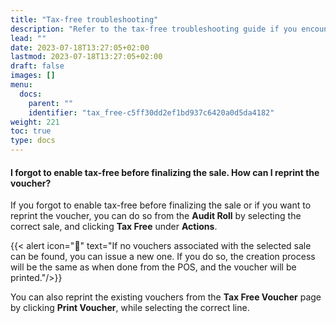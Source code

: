 ```yaml
---
title: "Tax-free troubleshooting"
description: "Refer to the tax-free troubleshooting guide if you encounter related issues."
lead: ""
date: 2023-07-18T13:27:05+02:00
lastmod: 2023-07-18T13:27:05+02:00
draft: false
images: []
menu:
  docs:
    parent: ""
    identifier: "tax_free-c5ff30dd2ef1bd937c6420a0d5da4182"
weight: 221
toc: true
type: docs
---
```


#### I forgot to enable tax-free before finalizing the sale. How can I reprint the voucher?

If you forgot to enable tax-free before finalizing the sale or if you want to reprint the voucher, you can do so from the **Audit Roll** by selecting the correct sale, and clicking **Tax Free** under **Actions**.

  {{< alert icon="📝" text="If no vouchers associated with the selected sale can be found, you can issue a new one. If you do so, the creation process will be the same as when done from the POS, and the voucher will be printed."/>}}

You can also reprint the existing vouchers from the **Tax Free Voucher** page by clicking **Print Voucher**, while selecting the correct line. 